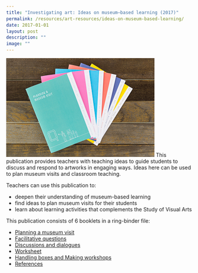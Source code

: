 ```yaml
---
title: "Investigating art: Ideas on museum–based learning (2017)"
permalink: /resources/art-resources/ideas-on-museum-based-learning/
date: 2017-01-01
layout: post
description: ""
image: ""
---
```


![](/images/7fdf27bcbu3777.jpg)
This publication provides teachers with teaching ideas to guide students to discuss and respond to artworks in engaging ways. Ideas here can be used to plan museum visits and classroom teaching.

Teachers can use this publication to:

*   deepen their understanding of museum-based learning
*   find ideas to plan museum visits for their students
*   learn about learning activities that complements the Study of Visual Arts

This publication consists of 6 booklets in a ring-binder file:

*   [Planning a museum visit](https://go.gov.sg/planning-museum-visit)
*   [Facilitative questions](https://go.gov.sg/facilitative-questions)
*   [Discussions and dialogues](https://go.gov.sg/discussions-dialogues)
*   [Worksheet](https://go.gov.sg/mbl-worksheets)
*   [Handling boxes and Making workshops](https://go.gov.sg/mbl-handlingboxes)
*   [References](https://go.gov.sg/mbl-references)